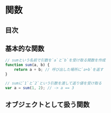 # 関数

## 目次
<!-- toc -->

## 基本的な関数
```javascript
// sumという名前で引数を`a`と`b`を受け取る関数を作成
function sum(a, b) {
    return a + b; // 呼び出した場所に`a+b`を返す
}

// sumに`1`と`2`という引数を渡して返り値を受け取る
var a = sum(1, 2); // -> a == 3
```

## オブジェクトとして扱う関数
```javascript

```